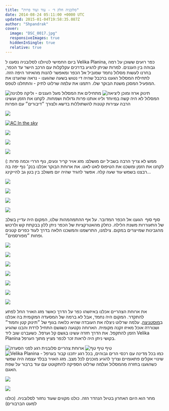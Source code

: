 ```yaml
---
title: "סלובניה חלק ד׳ - עוד ועוד פרות"
date: 2014-08-24 05:11:00 +0000 UTC
updated: 2015-01-04T19:58:35.087Z
author: "Shpandrak"
cover:
  image: "DSC_0017.jpg"
  responsiveImages: true
  hiddenInSingle: true
  relative: true
---
```


ביום החמישי לטיולנו לסלובניה נסענו ל Velika Planina, כפר רועים ששוכן על רמה גבוהה בין העננים. למרות שניתן להגיע בדרכים עקלקלות עם הרכב הישר עד הכפר, בחרנו לעשות מסלול נחמד שמוביל אל הכפר ומאפשר להנות מהאיזור היפה הזה. לתחילת המסלול הגענו ברכבל שהיה די נטוש בשעה שהגענו - נראה שהערנו את המפעיל המסכן משנת הבוקר שלו. רתמנו את עלמה שרלוט לתיק - והתחלנו לטפס.

![](DSC_0017.jpg "מתחילים את המסלול מעל העננים - וליקה פלנינה")
![](DSC_0058.jpg "תינוק ארוז ומוכן ליציאה")
המסלול לא היה קשה במיוחד וליוו אותנו פרות גדולות ושמחות. לקחנו את הזמן ועשינו הרבה עצירות קטנות להשתוללות בדשא ולצורך ״דיבורים״ עם הפרות

![](DSC_0083.jpg)

[![AC In the sky](https://lh5.googleusercontent.com/-Jsk4hItZOms/U_1pEDgelGI/AAAAAAAADcg/UvHC4yWla04/w1700-h1128-no/DSC_0168-MOTION.gif)](https://lh5.googleusercontent.com/-Jsk4hItZOms/U_1pEDgelGI/AAAAAAAADcg/UvHC4yWla04/w1700-h1128-no/DSC_0168-MOTION.gif "AC in the clouds")

![](DSC_0123.jpg)

![](DSC_0160.jpg)

![](DSC_0196.jpg)

ממש לא צריך הרבה בשביל יום מושלם: מזג אויר קריר ונעים, נוף הררי וכמה פרות :) לקחנו את הזמן ומשכנו את הטיפוס לאט לאט. את ארוחת הבוקר אכלנו בנק׳ נוף יפה בה רבצנו בשמש עוד שעה קלה. אפשר להגיד שהיה יום משולב בין בטן גב להייקינג...

![](DSC_0217.jpg)

![](DSC_0229.jpg)

![](DSC_0258.jpg)

![](DSC_0268.jpg)

סוף סוף  הגענו אל הכפר המדובר. על אף ההתמהמהות שלנו, המקום היה עדיין בשלב של התעוררות משנת הלילה. כחלק מהאטרקציות של הכפר ניתן ללון בבקתת קש ולרכוש מהגבינות שמייצרים במקום. צילמנו, התרשמנו והמשכנו הלאה בדרך לעוד כפרים קטנים ופחות ״מפורסמים״.

![](DSC_0366.jpg)

![](DSC_0309.jpg)

![](DSC_0342.jpg)

![](DSC_0310.jpg)

![](DSC_0425.jpg)

![](DSC_0353.jpg)

![](DSC_0347.jpg)

את ארוחת הצהריים אכלנו באיזשהו כפר על הדרך כאשר מזג האויר החל לפתע להתקדר. המקום היה נחמד, אבל לא ברמה של המסעדה המקומית בה אכלנו ב[מוסטניצה](http://shpandrak.blogspot.co.il/2014/08/2014_22.html). עלמה שרלוט ניצלה את העובדה שהיא כלואה בגוף של ״תינוק קטן וחמוד״ ושנוררה אוכל מאיזו זקנה מקומית. הארוחה נקטעה כשגשם התחיל לרדת והבנו שהגיע הזמן להתקפל. את הדרך חזרה עשינו בגשם קל וערפל. כשעברנו שוב ליד Velika Planina בקושי ניתן היה לראות זכר לכפר מציץ מתוך הערפל.

![](DSC_0438.jpg "ארוחת צהריים סלובנית רגע לפני הסערה")
![](DSC_0450.jpg "טיף טיף טף")
![](DSC_0447.jpg "Velika Planina - קבור בערפל")
כמו בכל מדינה עם רכסי הרים גבוהים, בכל רגע יתכנו שינויי אקלים פתאומיים וצריך להגיע מוכנים לכל מצב. מזג האויר בבלד עצמה היה שמשי כשהגענו בחזרה מהמסלול ועלמה שרלוט הספיקה להתקוטט עם עוד ברבור על שפת האגם.

![](DSC_0479.jpg)

![](DSC_0486.jpg)

מחר הוא היום האחרון בטיול הנהדר הזה. כולנו מקווים שעוד נחזור לסלובניה. (כולנו למעט הברבורים)
